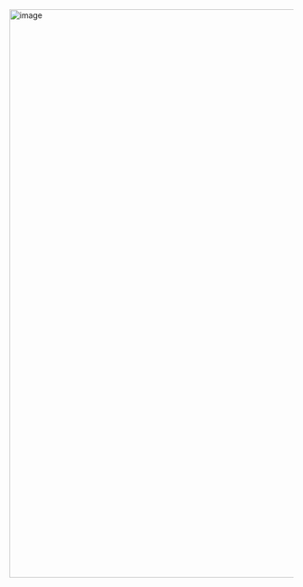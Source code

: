 <img width="1912" height="1007" alt="image" src="https://github.com/user-attachments/assets/fb2dac2b-c786-4843-aa59-7467f6aef017" />
